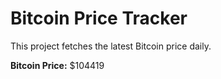 # Bitcoin Price Tracker

This project fetches the latest Bitcoin price daily.

**Bitcoin Price:** $104419
